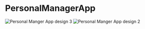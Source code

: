 ﻿# PersonalManagerApp
![Personal Manger App design 3](https://github.com/user-attachments/assets/7184b150-49bf-456d-95ec-6c9e1a31e074)
![Personal Manger App design 2](https://github.com/user-attachments/assets/eb41cedb-4e25-47b5-88ee-29d5fac0a4fe)
